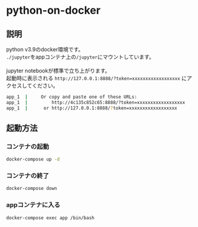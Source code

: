# python-on-docker

## 説明

python v3.9のdocker環境です。</br>
`./jupyter`をappコンテナ上の`/jupyter`にマウントしています。</br>
</br>
jupyter notebookが標準で立ち上がります。</br>
起動時に表示される `http://127.0.0.1:8888/?token=xxxxxxxxxxxxxxxxxx` にアクセスしてください。

```bash
app_1  |     Or copy and paste one of these URLs:
app_1  |         http://4c135c852c65:8888/?token=xxxxxxxxxxxxxxxxxx
app_1  |      or http://127.0.0.1:8888/?token=xxxxxxxxxxxxxxxxxx
```

## 起動方法

### コンテナの起動

```bash
docker-compose up -d
```

### コンテナの終了

```bash
docker-compose down
```

### appコンテナに入る

```bash
docker-compose exec app /bin/bash
```
